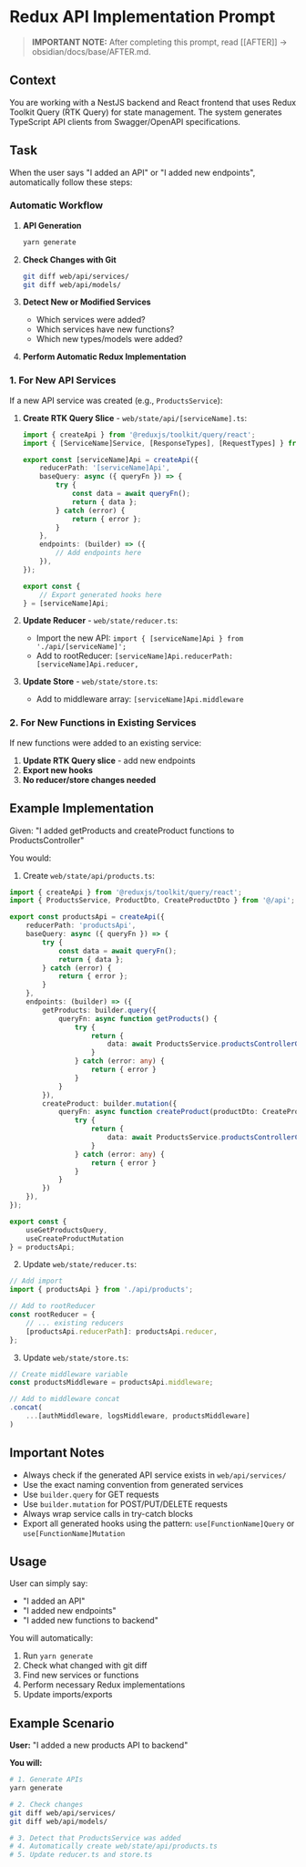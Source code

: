 # Redux API Implementation Prompt

> **IMPORTANT NOTE:** After completing this prompt, read [[AFTER]] -> obsidian/docs/base/AFTER.md.

## Context

You are working with a NestJS backend and React frontend that uses Redux Toolkit Query (RTK Query) for state management. The system generates TypeScript API clients from Swagger/OpenAPI specifications.

## Task

When the user says "I added an API" or "I added new endpoints", automatically follow these steps:

### Automatic Workflow

1. **API Generation**

   ```bash
   yarn generate
   ```

2. **Check Changes with Git**

   ```bash
   git diff web/api/services/
   git diff web/api/models/
   ```

3. **Detect New or Modified Services**
   - Which services were added?
   - Which services have new functions?
   - Which new types/models were added?

4. **Perform Automatic Redux Implementation**

### 1. For New API Services

If a new API service was created (e.g., `ProductsService`):

1. **Create RTK Query Slice** - `web/state/api/[serviceName].ts`:

   ```typescript
   import { createApi } from '@reduxjs/toolkit/query/react';
   import { [ServiceName]Service, [ResponseTypes], [RequestTypes] } from '@/api';
   
   export const [serviceName]Api = createApi({
       reducerPath: '[serviceName]Api',
       baseQuery: async ({ queryFn }) => {
           try {
               const data = await queryFn();
               return { data };
           } catch (error) {
               return { error };
           }
       },
       endpoints: (builder) => ({
           // Add endpoints here
       }),
   });
   
   export const { 
       // Export generated hooks here
   } = [serviceName]Api;
   ```

2. **Update Reducer** - `web/state/reducer.ts`:
   - Import the new API: `import { [serviceName]Api } from './api/[serviceName]';`
   - Add to rootReducer: `[serviceName]Api.reducerPath: [serviceName]Api.reducer,`

3. **Update Store** - `web/state/store.ts`:
   - Add to middleware array: `[serviceName]Api.middleware`

### 2. For New Functions in Existing Services

If new functions were added to an existing service:

1. **Update RTK Query slice** - add new endpoints
2. **Export new hooks**
3. **No reducer/store changes needed**

## Example Implementation

Given: "I added getProducts and createProduct functions to ProductsController"

You would:

1. Create `web/state/api/products.ts`:

```typescript
import { createApi } from '@reduxjs/toolkit/query/react';
import { ProductsService, ProductDto, CreateProductDto } from '@/api';

export const productsApi = createApi({
    reducerPath: 'productsApi',
    baseQuery: async ({ queryFn }) => {
        try {
            const data = await queryFn();
            return { data };
        } catch (error) {
            return { error };
        }
    },
    endpoints: (builder) => ({
        getProducts: builder.query({
            queryFn: async function getProducts() {
                try {
                    return {
                        data: await ProductsService.productsControllerGetProducts()
                    }
                } catch (error: any) {
                    return { error }
                }
            }
        }),
        createProduct: builder.mutation({
            queryFn: async function createProduct(productDto: CreateProductDto) {
                try {
                    return {
                        data: await ProductsService.productsControllerCreateProduct(productDto)
                    }
                } catch (error: any) {
                    return { error }
                }
            }
        })
    }),
});

export const { 
    useGetProductsQuery,
    useCreateProductMutation 
} = productsApi;
```

2. Update `web/state/reducer.ts`:

```typescript
// Add import
import { productsApi } from './api/products';

// Add to rootReducer
const rootReducer = {
    // ... existing reducers
    [productsApi.reducerPath]: productsApi.reducer,
};
```

3. Update `web/state/store.ts`:

```typescript
// Create middleware variable
const productsMiddleware = productsApi.middleware;

// Add to middleware concat
.concat(
    ...[authMiddleware, logsMiddleware, productsMiddleware]
)
```

## Important Notes

- Always check if the generated API service exists in `web/api/services/`
- Use the exact naming convention from generated services
- Use `builder.query` for GET requests
- Use `builder.mutation` for POST/PUT/DELETE requests
- Always wrap service calls in try-catch blocks
- Export all generated hooks using the pattern: `use[FunctionName]Query` or `use[FunctionName]Mutation`

## Usage

User can simply say:

- "I added an API"
- "I added new endpoints"
- "I added new functions to backend"

You will automatically:

1. Run `yarn generate`
2. Check what changed with git diff
3. Find new services or functions
4. Perform necessary Redux implementations
5. Update imports/exports

## Example Scenario

**User:** "I added a new products API to backend"

**You will:**

```bash
# 1. Generate APIs
yarn generate

# 2. Check changes
git diff web/api/services/
git diff web/api/models/

# 3. Detect that ProductsService was added
# 4. Automatically create web/state/api/products.ts
# 5. Update reducer.ts and store.ts
```
